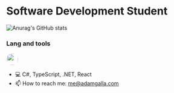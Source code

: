<h1>Software Development Student</h1>

![Anurag's GitHub stats](https://github-readme-stats.vercel.app/api?username=AdamGalla&show_icons=true&rank_icon=github&hide=stars&hide_border=true&bg_color=45,22272e,284061,39e8bd&text_color=ffffff&title_color=ffffff&icon_color=39e8bd)

<h3>Lang and tools</h3>
<img src="[https://static-00.iconduck.com/assets.00/typescript-icon-icon-1024x1024-vh3pfez8.png](https://static-00.iconduck.com/assets.00/typescript-icon-icon-1024x1024-vh3pfez8.png)" width="30" height="30" style="border-radius:15px; border:1px solid transparent"/>

- 💻 C#, TypeScript, .NET, React
- 📫 How to reach me: me@adamgalla.com
